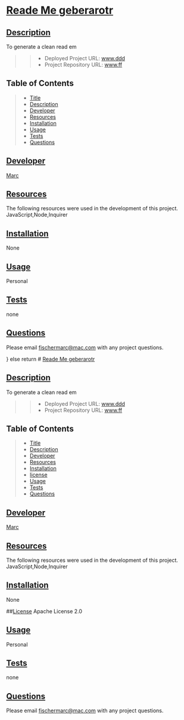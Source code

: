 
# [Reade Me geberarotr](#title)

## [Description](#description)
To generate a clean read em 
>> - Deployed Project URL: www.ddd
>> - Project Repository URL: www.ff

## Table of Contents
> * [Title](#title)
> * [Description](#description)
> * [Developer](#developer)
> * [Resources](#resources)
> * [Installation](#installation) 
> * [Usage](#usage)
> * [Tests](#tests)
> * [Questions](#questions)

## [Developer](#developer)
[Marc](https://github.com/fishGif)

## [Resources](#resources)
The following resources were used in the development of this project.
JavaScript,Node,Inquirer

## [Installation](#installation)
None

## [Usage](#usage)
Personal

## [Tests](#tests)
none

## [Questions](#questions)
Please email [fischermarc@mac.com](mailto:fischermarc@mac.com) with any project questions.

} else
    return # [Reade Me geberarotr](#title)

## [Description](#description)
   To generate a clean read em 
>> - Deployed Project URL: www.ddd
>> - Project Repository URL: www.ff


## Table of Contents
> * [Title](#title)
> * [Description](#description)
> * [Developer](#developer)
> * [Resources](#resources)
> * [Installation](#installation) 
> * [license](#license) 
> * [Usage](#usage)
> * [Tests](#tests)
> * [Questions](#questions)

## [Developer](#developer)
[Marc](https://github.com/fishGif)

## [Resources](#resources)
The following resources were used in the development of this project.
JavaScript,Node,Inquirer

## [Installation](#installation)
None

##[License](#license) 
Apache License 2.0

## [Usage](#usage)
Personal

## [Tests](#tests)
none

## [Questions](#questions)
Please email [fischermarc@mac.com](mailto:fischermarc@mac.com) with any project questions.
